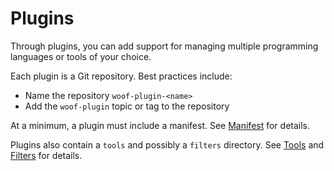 # Plugins

Through plugins, you can add support for managing multiple programming languages or tools of your choice.

Each plugin is a Git repository. Best practices include:

- Name the repository `woof-plugin-<name>`
- Add the `woof-plugin` topic or tag to the repository

At a minimum, a plugin must include a manifest. See [Manifest](./manifest.md) for details.

Plugins also contain a `tools` and possibly a `filters` directory. See [Tools](./tools.md) and [Filters](./filters.md) for details.
